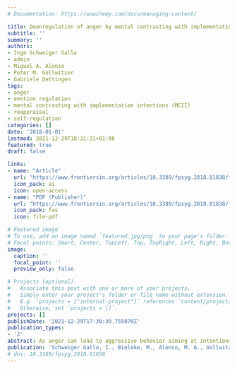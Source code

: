 ```yaml
---
# Documentation: https://wowchemy.com/docs/managing-content/

title: Downregulation of anger by mental contrasting with implementation intentions (MCII)
subtitle: ''
summary: ''
authors:
- Inge Schweiger Gallo
- admin
- Miguel A. Alonso
- Peter M. Gollwitzer
- Gabriele Oettingen
tags:
- anger
- emotion regulation
- mental contrasting with implementation intentions (MCII)
- reappraisal
- self-regulation
categories: []
date: '2018-01-01'
lastmod: 2021-12-29T18:31:31+01:00
featured: true
draft: false

links:
- name: "Article"
  url: "https://www.frontiersin.org/articles/10.3389/fpsyg.2018.01838/full"
  icon_pack: ai
  icon: open-access
- name: "PDF (Publisher)"
  url: "https://www.frontiersin.org/articles/10.3389/fpsyg.2018.01838/full"
  icon_pack: fas
  icon: file-pdf

# Featured image
# To use, add an image named `featured.jpg/png` to your page's folder.
# Focal points: Smart, Center, TopLeft, Top, TopRight, Left, Right, BottomLeft, Bottom, BottomRight.
image:
  caption: ''
  focal_point: ''
  preview_only: false

# Projects (optional).
#   Associate this post with one or more of your projects.
#   Simply enter your project's folder or file name without extension.
#   E.g. `projects = ["internal-project"]` references `content/project/deep-learning/index.md`.
#   Otherwise, set `projects = []`.
projects: []
publishDate: '2021-12-29T17:30:30.755070Z'
publication_types:
- '2'
abstract: As anger can lead to aggressive behavior aiming at intentionally hurting somebody, the prevention of its destructive consequences with effective emotion regulation strategies is crucial. Two studies tested the idea that mental contrasting with implementation intentions (MCII) interventions would be effective in down-regulating anger. In Study 1, participants who adopted the self-regulation strategy of MCII showed significantly less anger-related negative affect after the anger induction than participants in a control condition, with positive affect staying unaffected. Results from a second study with a control condition plus three self-regulation conditions - a reappraisal, a MCII, and a reappraisal + MCII condition - suggest that participants using MCII were effective in down-regulating anger, irrespective of whether it was supplemented by reappraisal or not. The present research contributes to emotion regulation research by introducing MCII as an effective strategy that can be tailored to satisfy individual emotion regulation demands, such as dealing with experienced anger.
publication: 'Schweiger Gallo, I., Bieleke, M., Alonso, M. A., Gollwitzer, P. M., & Oettingen, G. (2018). Downregulation of anger by mental contrasting with implementation intentions (MCII). *Frontiers in Psychology*, *9*, 1838. https://doi.org/10.3389/fpsyg.2018.01838'
# doi: 10.3389/fpsyg.2018.01838
---
```

